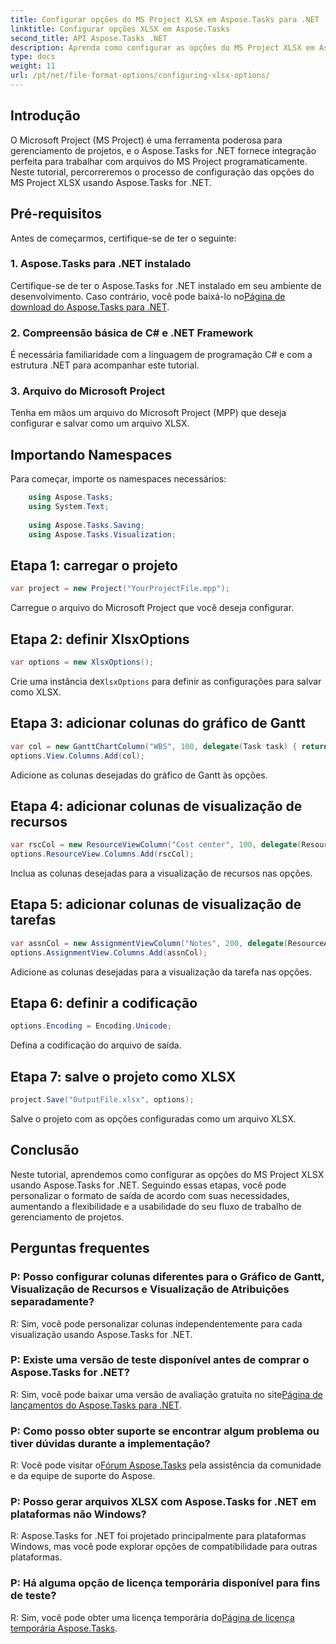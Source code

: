 ```yaml
---
title: Configurar opções do MS Project XLSX em Aspose.Tasks para .NET
linktitle: Configurar opções XLSX em Aspose.Tasks
second_title: API Aspose.Tasks .NET
description: Aprenda como configurar as opções do MS Project XLSX em Aspose.Tasks for .NET. Personalize colunas, codificação e muito mais facilmente.
type: docs
weight: 11
url: /pt/net/file-format-options/configuring-xlsx-options/
---
```

## Introdução
O Microsoft Project (MS Project) é uma ferramenta poderosa para gerenciamento de projetos, e o Aspose.Tasks for .NET fornece integração perfeita para trabalhar com arquivos do MS Project programaticamente. Neste tutorial, percorreremos o processo de configuração das opções do MS Project XLSX usando Aspose.Tasks for .NET.
## Pré-requisitos
Antes de começarmos, certifique-se de ter o seguinte:
### 1. Aspose.Tasks para .NET instalado
 Certifique-se de ter o Aspose.Tasks for .NET instalado em seu ambiente de desenvolvimento. Caso contrário, você pode baixá-lo no[Página de download do Aspose.Tasks para .NET](https://releases.aspose.com/tasks/net/).
### 2. Compreensão básica de C# e .NET Framework
É necessária familiaridade com a linguagem de programação C# e com a estrutura .NET para acompanhar este tutorial.
### 3. Arquivo do Microsoft Project
Tenha em mãos um arquivo do Microsoft Project (MPP) que deseja configurar e salvar como um arquivo XLSX.

## Importando Namespaces
Para começar, importe os namespaces necessários:
```csharp
    using Aspose.Tasks;
    using System.Text;
    
    using Aspose.Tasks.Saving;
    using Aspose.Tasks.Visualization;
```

## Etapa 1: carregar o projeto
```csharp
var project = new Project("YourProjectFile.mpp");
```
Carregue o arquivo do Microsoft Project que você deseja configurar.
## Etapa 2: definir XlsxOptions
```csharp
var options = new XlsxOptions();
```
 Crie uma instância de`XlsxOptions` para definir as configurações para salvar como XLSX.
## Etapa 3: adicionar colunas do gráfico de Gantt
```csharp
var col = new GanttChartColumn("WBS", 100, delegate(Task task) { return task.Get(Tsk.WBS); });
options.View.Columns.Add(col);
```
Adicione as colunas desejadas do gráfico de Gantt às opções.
## Etapa 4: adicionar colunas de visualização de recursos
```csharp
var rscCol = new ResourceViewColumn("Cost center", 100, delegate(Resource resource) { return resource.Get(Rsc.CostCenter); });
options.ResourceView.Columns.Add(rscCol);
```
Inclua as colunas desejadas para a visualização de recursos nas opções.
## Etapa 5: adicionar colunas de visualização de tarefas
```csharp
var assnCol = new AssignmentViewColumn("Notes", 200, delegate(ResourceAssignment assignment) { return assignment.Get(Asn.NotesText); });
options.AssignmentView.Columns.Add(assnCol);
```
Adicione as colunas desejadas para a visualização da tarefa nas opções.
## Etapa 6: definir a codificação
```csharp
options.Encoding = Encoding.Unicode;
```
Defina a codificação do arquivo de saída.
## Etapa 7: salve o projeto como XLSX
```csharp
project.Save("OutputFile.xlsx", options);
```
Salve o projeto com as opções configuradas como um arquivo XLSX.

## Conclusão
Neste tutorial, aprendemos como configurar as opções do MS Project XLSX usando Aspose.Tasks for .NET. Seguindo essas etapas, você pode personalizar o formato de saída de acordo com suas necessidades, aumentando a flexibilidade e a usabilidade do seu fluxo de trabalho de gerenciamento de projetos.
## Perguntas frequentes

### P: Posso configurar colunas diferentes para o Gráfico de Gantt, Visualização de Recursos e Visualização de Atribuições separadamente?

R: Sim, você pode personalizar colunas independentemente para cada visualização usando Aspose.Tasks for .NET.

### P: Existe uma versão de teste disponível antes de comprar o Aspose.Tasks for .NET?

 R: Sim, você pode baixar uma versão de avaliação gratuita no site[Página de lançamentos do Aspose.Tasks para .NET](https://releases.aspose.com/).

### P: Como posso obter suporte se encontrar algum problema ou tiver dúvidas durante a implementação?

 R: Você pode visitar o[Fórum Aspose.Tasks](https://forum.aspose.com/c/tasks/15) pela assistência da comunidade e da equipe de suporte do Aspose.

### P: Posso gerar arquivos XLSX com Aspose.Tasks for .NET em plataformas não Windows?

R: Aspose.Tasks for .NET foi projetado principalmente para plataformas Windows, mas você pode explorar opções de compatibilidade para outras plataformas.

### P: Há alguma opção de licença temporária disponível para fins de teste?

 R: Sim, você pode obter uma licença temporária do[Página de licença temporária Aspose.Tasks](https://purchase.aspose.com/temporary-license/).